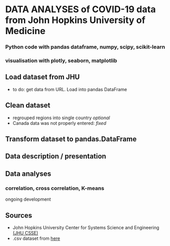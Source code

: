 # DATA ANALYSES of COVID-19 data from John Hopkins University of Medicine
### Python code with pandas dataframe, numpy, scipy, scikit-learn 
### visualisation with plotly, seaborn, matplotlib

## Load dataset from JHU
* to do: get data from URL. Load into pandas DataFrame

## Clean dataset
* regrouped regions into single country *optional*
* Canada data was not properly entered: *fixed*

## Transform dataset to pandas.DataFrame

## Data description / presentation
## Data analyses
### correlation, cross correlation, K-means

ongoing development



## Sources
* John Hopkins University Center for Systems Science and Engineering [(JHU CSSE)](https://github.com/CSSEGISandData/COVID-19)
* .csv dataset from [here](https://github.com/RamiKrispin/coronavirus)